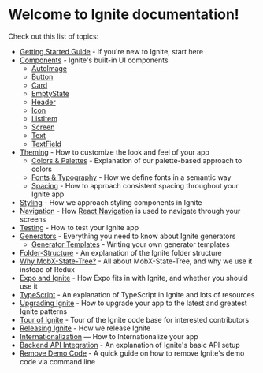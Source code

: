 # Welcome to Ignite documentation!

Check out this list of topics:

- [Getting Started Guide](./Guide.md) - If you're new to Ignite, start here
- [Components](./Components.md) - Ignite's built-in UI components
  - [AutoImage](./Components-AutoImage.md)
  - [Button](./Components-Button.md)
  - [Card](./Components-Card.md)
  - [EmptyState](./Components-EmptyState.md)
  - [Header](./Components-Header.md)
  - [Icon](./Components-Icon.md)
  - [ListItem](./Components-ListItem.md)
  - [Screen](./Components-Screen.md)
  - [Text](./Components-Text.md)
  - [TextField](./Components-TextField.md)
- [Theming](./Theming.md) - How to customize the look and feel of your app
  - [Colors & Palettes](./Theming-Colors-And-Palettes.md) - Explanation of our palette-based approach to colors
  - [Fonts & Typography](./Theming-Fonts-And-Typography.md) - How we define fonts in a semantic way
  - [Spacing](./Theming-Spacing.md) - How to approach consistent spacing throughout your Ignite app
- [Styling](./Styling.md) - How we approach styling components in Ignite
- [Navigation](./Navigation.md) - How [React Navigation](https://reactnavigation.org/docs/getting-started/) is used to navigate through your screens
- [Testing](./Testing.md) - How to test your Ignite app
- [Generators](./Generators.md) - Everything you need to know about Ignite generators
  - [Generator Templates](./Generator-Templates.md) - Writing your own generator templates
- [Folder-Structure](./Folder-Structure.md) - An explanation of the Ignite folder structure
- [Why MobX-State-Tree?](./MobX-State-Tree.md) - All about MobX-State-Tree, and why we use it instead of Redux
- [Expo and Ignite](./Expo-and-Ignite.md) - How Expo fits in with Ignite, and whether you should use it
- [TypeScript](./TypeScript.md) - An explanation of TypeScript in Ignite and lots of resources
- [Upgrading Ignite](./Upgrading-Ignite.md) - How to upgrade your app to the latest and greatest Ignite patterns
- [Tour of Ignite](./Tour-of-Ignite.md) - Tour of the Ignite code base for interested contributors
- [Releasing Ignite](./Releasing-Ignite.md) - How we release Ignite
- [Internationalization](./Internationalization.md) — How to Internationalize your app
- [Backend API Integration](./Backend-API-Integration.md) - An explanation of Ignite's basic API setup
- [Remove Demo Code](./Remove-Demo-Code.md) - A quick guide on how to remove Ignite's demo code via command line
